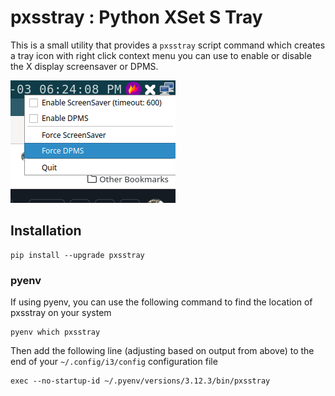 # pxsstray : Python XSet S Tray 

This is a small utility that provides a `pxsstray` script command which creates a tray icon with right click context menu you can use to enable or disable the X display screensaver or DPMS.

![Screenshot of the tray context menu](doc/screenshot.png "Tray Context Menu")

## Installation

```
pip install --upgrade pxsstray
```

### pyenv

If using pyenv, you can use the following command to find the location of pxsstray on your system

```
pyenv which pxsstray
```

Then add the following line (adjusting based on output from above) to the end of your `~/.config/i3/config` configuration file

```
exec --no-startup-id ~/.pyenv/versions/3.12.3/bin/pxsstray
```



